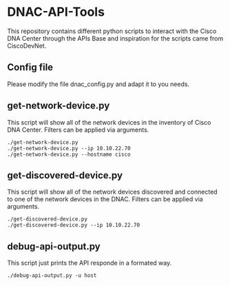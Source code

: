 # DNAC-API-Tools

This repository contains different python scripts to interact with the Cisco DNA Center through the APIs
Base and inspiration for the scripts came from CiscoDevNet.

## Config file
Please modify the file dnac_config.py and adapt it to you needs.

## get-network-device.py
This script will show all of the network devices in the inventory of Cisco DNA Center. Filters can be applied via arguments.
```buildoutcfg
./get-network-device.py
./get-network-device.py --ip 10.10.22.70
./get-network-device.py --hostname cisco

```

## get-discovered-device.py
This script will show all of the network devices discovered and connected to one of the network devices in the DNAC. Filters can be applied via arguments.
```buildoutcfg
./get-discovered-device.py
./get-discovered-device.py --ip 10.10.22.70

```

## debug-api-output.py
This script just prints the API responde in a formated way.
```buildoutcfg
./debug-api-output.py -u host

```
